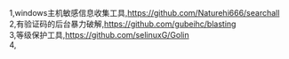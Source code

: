 1,windows主机敏感信息收集工具,https://github.com/Naturehi666/searchall<br>
2,有验证码的后台暴力破解,https://github.com/gubeihc/blasting<br>
3,等级保护工具,https://github.com/selinuxG/Golin<br>
4,


